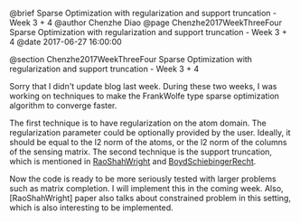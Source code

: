 @brief Sparse Optimization with regularization and support truncation - Week 3 + 4
@author Chenzhe Diao
@page Chenzhe2017WeekThreeFour Sparse Optimization with regularization and support truncation - Week 3 + 4
@date 2017-06-27 16:00:00

@section Chenzhe2017WeekThreeFour Sparse Optimization with regularization and support truncation - Week 3 + 4

Sorry that I didn't update blog last week. During these two weeks, I was working on techniques to make the FrankWolfe type sparse optimization algorithm to converge faster.

The first technique is to have regularization on the atom domain. The regularization parameter could be optionally provided by the user. Ideally, it should be equal to the l2 norm of the atoms, or the l2 norm of the columns of the sensing matrix. The second technique is the support truncation, which is mentioned in [RaoShahWright](https://arxiv.org/abs/1404.5692) and [BoydSchiebingerRecht](https://arxiv.org/abs/1507.01562).

Now the code is ready to be more seriously tested with larger problems such as matrix completion. I will implement this in the coming week. Also, [RaoShahWright] paper also talks about constrained problem in this setting, which is also interesting to be implemented.